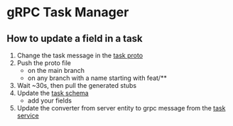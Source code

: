 # gRPC Task Manager

## How to update a field in a task

1. Change the task message in the [task proto](/proto/task/v1beta/task.proto)
2. Push the proto file
   - on the main branch
   - on any branch with a name starting with feat/** 
3. Wait ~30s, then pull the generated stubs
4. Update the [task schema](/server/src/task/entity/task.schema.ts)
   - add your fields
5. Update the converter from server entity to grpc message from the [task service](/server/src/task/task.service.ts)

